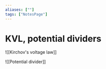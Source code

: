 ```yaml
---
aliases: [""]
tags: ["NotesPage"]
---
```


# KVL, potential dividers

![[Kirchov's voltage law]]

![[Potential divider]]